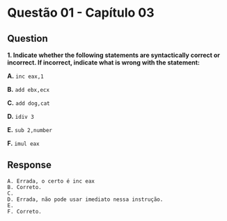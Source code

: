 # Questão 01 - Capítulo 03

## Question

**<p>1. Indicate whether the following statements are syntactically correct or incorrect. If incorrect, indicate what is wrong with the statement:</p>**
**<p>A.** ``inc eax,1``</p>
**<p>B.** ``add ebx,ecx``</p>
**<p>C.** ``add dog,cat``</p>
**<p>D.** ``idiv 3``</p>
**<p>E.** ``sub 2,number``</p>
**<p>F.** ``imul eax``</p>

## Response

```
A. Errada, o certo é inc eax
B. Correto.
C.
D. Errada, não pode usar imediato nessa instrução.
E.
F. Correto.
```
